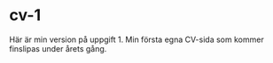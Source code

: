 # cv-1

Här är min version på uppgift 1. Min första egna CV-sida som kommer finslipas under årets gång.